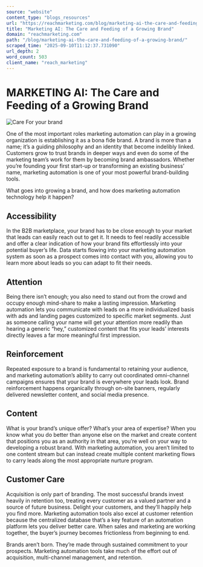 ```yaml
---
source: "website"
content_type: "blogs_resources"
url: "https://reachmarketing.com/blog/marketing-ai-the-care-and-feeding-of-a-growing-brand/"
title: "Marketing AI: The Care and Feeding of a Growing Brand"
domain: "reachmarketing.com"
path: "/blog/marketing-ai-the-care-and-feeding-of-a-growing-brand/"
scraped_time: "2025-09-10T11:12:37.731090"
url_depth: 2
word_count: 503
client_name: "reach_marketing"
---
```


# MARKETING AI: The Care and Feeding of a Growing Brand

![Care For your brand](https://reachmarketing.com/wp-content/uploads/2017/04/care-for-brand-1.jpg)

One of the most important roles marketing automation can play in a growing organization is establishing it as a bona fide brand. A brand is more than a name; it’s a guiding philosophy and an identity that become indelibly linked. Customers grow to trust brands in deeper ways and even do some of the marketing team’s work for them by becoming brand ambassadors. Whether you’re founding your first start-up or transforming an existing business’ name, marketing automation is one of your most powerful brand-building tools.

What goes into growing a brand, and how does marketing automation technology help it happen?

## Accessibility

In the B2B marketplace, your brand has to be close enough to your market that leads can easily reach out to get it. It needs to feel readily accessible and offer a clear indication of how your brand fits effortlessly into your potential buyer’s life. Data starts flowing into your marketing automation system as soon as a prospect comes into contact with you, allowing you to learn more about leads so you can adapt to fit their needs.

## Attention

Being there isn’t enough; you also need to stand out from the crowd and occupy enough mind-share to make a lasting impression. Marketing automation lets you communicate with leads on a more individualized basis with ads and landing pages customized to specific market segments. Just as someone calling your name will get your attention more readily than hearing a generic “hey,” customized content that fits your leads’ interests directly leaves a far more meaningful first impression.

## Reinforcement

Repeated exposure to a brand is fundamental to retaining your audience, and marketing automation’s ability to carry out coordinated omni-channel campaigns ensures that your brand is everywhere your leads look. Brand reinforcement happens organically through on-site banners, regularly delivered newsletter content, and social media presence.

## Content

What is your brand’s unique offer? What’s your area of expertise? When you know what you do better than anyone else on the market and create content that positions you as an authority in that area, you’re well on your way to developing a robust brand. With marketing automation, you aren’t limited to one content stream but can instead create multiple content marketing flows to carry leads along the most appropriate nurture program.

## Customer Care

Acquisition is only part of branding. The most successful brands invest heavily in retention too, treating every customer as a valued partner and a source of future business. Delight your customers, and they’ll happily help you find more. Marketing automation tools also excel at customer retention because the centralized database that’s a key feature of an automation platform lets you deliver better care. When sales and marketing are working together, the buyer’s journey becomes frictionless from beginning to end.

Brands aren’t born. They’re made through sustained commitment to your prospects. Marketing automation tools take much of the effort out of acquisition, multi-channel management, and retention.